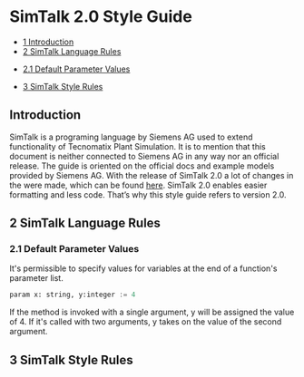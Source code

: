 # SimTalk 2.0 Style Guide

- [1 Introduction](#s1-introduction)
- [2 SimTalk Language Rules](#s2-simtalk-language-rules)

* [2.1 Default Parameter Values](#s2.1-default-parameter-values)

- [3 SimTalk Style Rules](#s2-simtalk-style-rules)

<a id="s1-introduction"></a>

## Introduction

SimTalk is a programing language by Siemens AG used to extend functionality of Tecnomatix Plant Simulation.
It is to mention that this document is neither connected to Siemens AG in any way nor an official release.
The guide is oriented on the official docs and example models provided by Siemens AG.
With the release of SimTalk 2.0 a lot of changes in the were made, which can be found [here](https://docs.plm.automation.siemens.com/content/plant_sim_help/15.1/plant_sim_all_in_one_html/en_US/tecnomatix_plant_simulation_help/simtalk_reference/simtalk_20_and_simtalk_10_compared.html).
SimTalk 2.0 enables easier formatting and less code. That’s why this style guide refers to version 2.0.

<a id="s2-simtalk-language-rules"></a>

## 2 SimTalk Language Rules

<a id="s2.1-default-parameter-values"></a>

### 2.1 Default Parameter Values

It's permissible to specify values for variables at the end of a function's parameter list.

```python
param x: string, y:integer := 4
```

If the method is invoked with a single argument, y will be assigned the value of 4. If it's called with two arguments, y takes on the value of the second argument.

<a id="s2-simtalk-style-rules"></a>

## 3 SimTalk Style Rules
